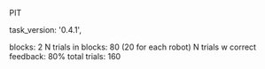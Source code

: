 PIT

task_version: '0.4.1',

blocks: 2
N trials in blocks: 80 (20 for each robot)
N trials w correct feedback: 80%
total trials: 160
